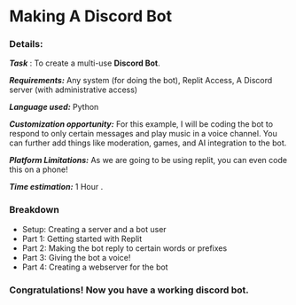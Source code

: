 # Making A Discord Bot

### Details:
**_Task_** : To create a multi-use **Discord Bot**.

**_Requirements:_** Any system (for doing the bot), Replit Access, A Discord server (with administrative access)

**_Language used:_** Python

**_Customization opportunity:_** For this example, I will be coding the bot to respond to only certain messages and play music in a voice channel. You can further add things like moderation, games, and AI integration to the bot.

**_Platform Limitations:_** As we are going to be using replit, you can even code this on a phone!

**_Time estimation:_** 1 Hour .

### Breakdown
- Setup: Creating a server and a bot user
- Part 1: Getting started with Replit
- Part 2: Making the bot reply to certain words or prefixes 
- Part 3: Giving the bot a voice!
- Part 4: Creating a webserver for the bot 

### Congratulations! Now you have a working discord bot.
